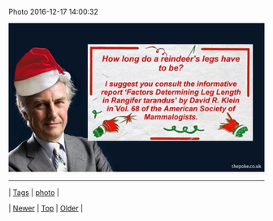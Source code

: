 <!--
title: Photo 2016-12-17 14
date: 2020-06-28T15:27:00.144Z
tags: photo
-->


Photo 2016-12-17 14:00:32

![](154588257711-0.jpg)

<!--BOTTOM-POST-NAVIGATION-->
---

| [Tags](tags.md) | [photo](tag-photo.md) |

| [Newer](154582771826.md) | [Top](index.md) | [Older](154596728235.md) |